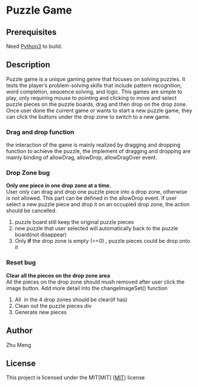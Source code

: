 # Puzzle Game

## Prerequisites
Need [Python3](https://www.python.org/) to build.

## Description
Puzzle game is a unique gaming genre that focuses on solving puzzles. It tests the player’s problem-solving skills that include pattern recognition, word completion, sequence solving, and logic.
This games are simple to play, only requiring mouse to pointing and clicking to move and select puzzle pieces on the puzzle boards, drag and then drop on the drop zone.
Once user done the current game or wants to start a new puzzle game, they can click the buttons under the drop zone to switch to a new game.

### Drag and drop function
the interaction of the game is mainly realized by dragging and dropping function to achieve the puzzle,
the implement of dragging and dropping are mainly binding of allowDrag, allowDrop, allowDragOver event.



### Drop Zone bug
**Only one piece in one drop zone at a time.**<br/>
User only can drag and drop one puzzle piece into a drop zone, otherwise is not allowed. This part can be defined in the allowDrop event.
If user select a new puzzle piece and drop it on an occupied drop zone, the action should be cancelled.
1. puzzle board still keep the original puzzle pieces    
2. new puzzle that user selected will automatically back to the puzzle board(not disappear)
3. Only **if** the drop zone is empty (==0) , puzzle pieces could be drop onto it


### Reset bug
**Clear all the pieces on the drop zone area**<br/>
All the pieces on the drop zone should mush removed after user click the image button.
Add more detail into the changeImageSet() function
1. All <image>  in the 4 drop zones should be clear(if has)
2. Clean out the puzzle pieces div
3. Generate new pieces


## Author
Zhu Meng

## License
This project is licensed under the MIT[MIT]
([MIT](https://choosealicense.com/licenses/mit/)) license
